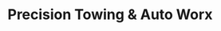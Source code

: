 ---
title: "Precision Towing & Auto Worx"
url: /watertown/precision-towing-und-auto-worx/
shop: Autowerkstatt
---